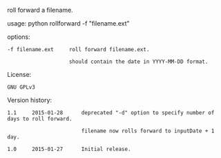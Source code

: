 roll forward a filename.

usage: python rollforward -f "filename.ext"

options:

	-f filename.ext		roll forward filename.ext.
	
						should contain the date in YYYY-MM-DD format.

License:

	GNU GPLv3						
						
Version history:

	1.1		2015-01-28		deprecated "-d" option to specify number of days to roll forward.
	
							filename now rolls forward to inputDate + 1 day.
							
	1.0		2015-01-27		Initial release.
